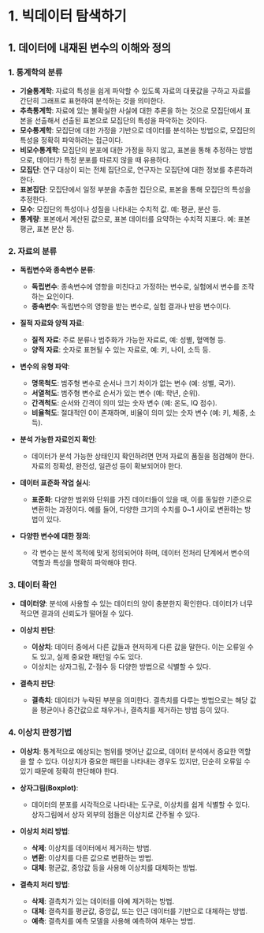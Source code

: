 # 1. 빅데이터 탐색하기

## 1. 데이터에 내재된 변수의 이해와 정의

### 1. 통계학의 분류

- **기술통계학**: 자료의 특성을 쉽게 파악할 수 있도록 자료의 대푯값을 구하고 자료를 간단히 그래프로 표현하여 분석하는 것을 의미한다.
- **추측통계학**: 자료에 있는 불확실한 사실에 대한 추론을 하는 것으로 모집단에서 표본을 선출해서 선출된 표본으로 모집단의 특성을 파악하는 것이다.
- **모수통계학**: 모집단에 대한 가정을 기반으로 데이터를 분석하는 방법으로, 모집단의 특성을 정확히 파악하려는 접근이다.
- **비모수통계학**: 모집단의 분포에 대한 가정을 하지 않고, 표본을 통해 추정하는 방법으로, 데이터가 특정 분포를 따르지 않을 때 유용하다.
- **모집단**: 연구 대상이 되는 전체 집단으로, 연구자는 모집단에 대한 정보를 추론하려 한다.
- **표본집단**: 모집단에서 일정 부분을 추출한 집단으로, 표본을 통해 모집단의 특성을 추정한다.
- **모수**: 모집단의 특성이나 성질을 나타내는 수치적 값. 예: 평균, 분산 등.
- **통계량**: 표본에서 계산된 값으로, 표본 데이터를 요약하는 수치적 지표다. 예: 표본 평균, 표본 분산 등.

### 2. 자료의 분류

- **독립변수와 종속변수 분류**:
  - **독립변수**: 종속변수에 영향을 미친다고 가정하는 변수로, 실험에서 변수를 조작하는 요인이다.
  - **종속변수**: 독립변수의 영향을 받는 변수로, 실험 결과나 반응 변수이다.
  
- **질적 자료와 양적 자료**:
  - **질적 자료**: 주로 분류나 범주화가 가능한 자료로, 예: 성별, 혈액형 등.
  - **양적 자료**: 숫자로 표현될 수 있는 자료로, 예: 키, 나이, 소득 등.

- **변수의 유형 파악**:
  - **명목척도**: 범주형 변수로 순서나 크기 차이가 없는 변수 (예: 성별, 국가).
  - **서열척도**: 범주형 변수로 순서가 있는 변수 (예: 학년, 순위).
  - **간격척도**: 순서와 간격이 의미 있는 숫자 변수 (예: 온도, IQ 점수).
  - **비율척도**: 절대적인 0이 존재하며, 비율이 의미 있는 숫자 변수 (예: 키, 체중, 소득).

- **분석 가능한 자료인지 확인**:
  - 데이터가 분석 가능한 상태인지 확인하려면 먼저 자료의 품질을 점검해야 한다. 자료의 정확성, 완전성, 일관성 등이 확보되어야 한다.

- **데이터 표준화 작업 실시**:
  - **표준화**: 다양한 범위와 단위를 가진 데이터들이 있을 때, 이를 동일한 기준으로 변환하는 과정이다. 예를 들어, 다양한 크기의 수치를 0~1 사이로 변환하는 방법이 있다.
  
- **다양한 변수에 대한 정의**:
  - 각 변수는 분석 목적에 맞게 정의되어야 하며, 데이터 전처리 단계에서 변수의 역할과 특성을 명확히 파악해야 한다.

### 3. 데이터 확인

- **데이터양**: 분석에 사용할 수 있는 데이터의 양이 충분한지 확인한다. 데이터가 너무 적으면 결과의 신뢰도가 떨어질 수 있다.
  
- **이상치 판단**: 
  - **이상치**: 데이터 중에서 다른 값들과 현저하게 다른 값을 말한다. 이는 오류일 수도 있고, 실제 중요한 패턴일 수도 있다.
  - 이상치는 상자그림, Z-점수 등 다양한 방법으로 식별할 수 있다.
  
- **결측치 판단**: 
  - **결측치**: 데이터가 누락된 부분을 의미한다. 결측치를 다루는 방법으로는 해당 값을 평균이나 중간값으로 채우거나, 결측치를 제거하는 방법 등이 있다.

### 4. 이상치 판정기법

- **이상치**: 통계적으로 예상되는 범위를 벗어난 값으로, 데이터 분석에서 중요한 역할을 할 수 있다. 이상치가 중요한 패턴을 나타내는 경우도 있지만, 단순히 오류일 수 있기 때문에 정확히 판단해야 한다.
  
- **상자그림(Boxplot)**: 
  - 데이터의 분포를 시각적으로 나타내는 도구로, 이상치를 쉽게 식별할 수 있다. 상자그림에서 상자 외부의 점들은 이상치로 간주될 수 있다.
  
- **이상치 처리 방법**:
  - **삭제**: 이상치를 데이터에서 제거하는 방법.
  - **변환**: 이상치를 다른 값으로 변환하는 방법.
  - **대체**: 평균값, 중앙값 등을 사용해 이상치를 대체하는 방법.
  
- **결측치 처리 방법**:
  - **삭제**: 결측치가 있는 데이터를 아예 제거하는 방법.
  - **대체**: 결측치를 평균값, 중앙값, 또는 인근 데이터를 기반으로 대체하는 방법.
  - **예측**: 결측치를 예측 모델을 사용해 예측하여 채우는 방법.